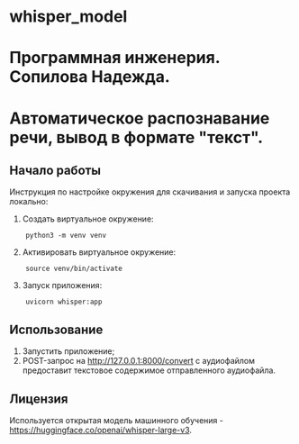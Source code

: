 # whisper_model
# Программная инженерия. Сопилова Надежда.
# Автоматическое распознавание речи, вывод в формате "текст".

## Начало работы
Инструкция по настройке окружения для скачивания и запуска проекта локально:
1) Создать виртуальное окружение:
```
    python3 -m venv venv
```
2) Активировать виртуальное окружение:
```
    source venv/bin/activate
```
3) Запуск приложения:
```
    uvicorn whisper:app
```
## Использование
1.	Запустить приложение;
2.	POST-запрос на http://127.0.0.1:8000/convert с аудиофайлом предоставит текстовое содержимое отправленного аудиофайла.
 
## Лицензия
Используется открытая модель машинного обучения - https://huggingface.co/openai/whisper-large-v3.
